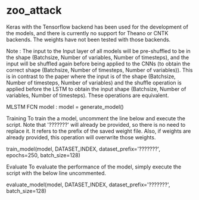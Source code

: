 # zoo_attack

Keras with the Tensorflow backend has been used for the development of the models, and there is currently no support for Theano or CNTK backends. The weights have not been tested with those backends.

Note : The input to the Input layer of all models will be pre-shuffled to be in the shape (Batchsize, Number of variables, Number of timesteps), and the input will be shuffled again before being applied to the CNNs (to obtain the correct shape (Batchsize, Number of timesteps, Number of variables)). This is in contrast to the paper where the input is of the shape (Batchsize, Number of timesteps, Number of variables) and the shuffle operation is applied before the LSTM to obtain the input shape (Batchsize, Number of variables, Number of timesteps). These operations are equivalent.

MLSTM FCN model : model = generate_model()

Training
To train the a model, uncomment the line below and execute the script. Note that '???????' will already be provided, so there is no need to replace it. It refers to the prefix of the saved weight file. Also, if weights are already provided, this operation will overwrite those weights.

train_model(model, DATASET_INDEX, dataset_prefix='???????', epochs=250, batch_size=128)

Evaluate
To evaluate the performance of the model, simply execute the script with the below line uncommented.

evaluate_model(model, DATASET_INDEX, dataset_prefix='???????', batch_size=128)
